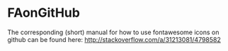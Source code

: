 # FAonGitHub
The corresponding (short) manual for how to use fontawesome icons on github can be found here: http://stackoverflow.com/a/31213081/4798582

